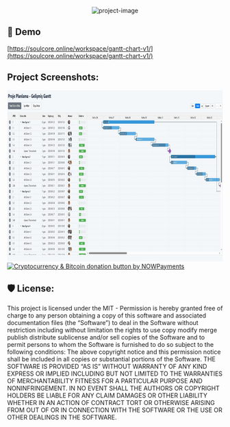 <p align="center"><img src="https://soulcore.online/workspace/gantt-chart-v1/soul_core_logo.png" alt="project-image" width="275" height="150"></p>

<h2>🚀 Demo</h2>

[https://soulcore.online/workspace/gantt-chart-v1/](https://soulcore.online/workspace/gantt-chart-v1/)

<h2>Project Screenshots:</h2>

<img src="https://github.com/soulmajor1/soulcore-gantt-chart/blob/main/Capssture.JPG?raw=true" alt="project-screenshot" width="1084" height="400">

<a href="https://nowpayments.io/donation?api_key=3NZQEGQ-JSCM5XP-H584B3K-F5TWE4R" target="_blank" rel="noreferrer noopener">
   <img src="https://nowpayments.io/images/embeds/donation-button-white.svg" alt="Cryptocurrency & Bitcoin donation button by NOWPayments">
</a>
<h2>🛡️ License:</h2>

This project is licensed under the MIT - Permission is hereby granted free of charge to any person obtaining a copy of this software and associated documentation files (the “Software”) to deal in the Software without restriction including without limitation the rights to use copy modify merge publish distribute sublicense and/or sell copies of the Software and to permit persons to whom the Software is furnished to do so subject to the following conditions: The above copyright notice and this permission notice shall be included in all copies or substantial portions of the Software. THE SOFTWARE IS PROVIDED “AS IS” WITHOUT WARRANTY OF ANY KIND EXPRESS OR IMPLIED INCLUDING BUT NOT LIMITED TO THE WARRANTIES OF MERCHANTABILITY FITNESS FOR A PARTICULAR PURPOSE AND NONINFRINGEMENT. IN NO EVENT SHALL THE AUTHORS OR COPYRIGHT HOLDERS BE LIABLE FOR ANY CLAIM DAMAGES OR OTHER LIABILITY WHETHER IN AN ACTION OF CONTRACT TORT OR OTHERWISE ARISING FROM OUT OF OR IN CONNECTION WITH THE SOFTWARE OR THE USE OR OTHER DEALINGS IN THE SOFTWARE.
